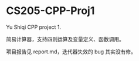 # CS205-CPP-Proj1
Yu Shiqi CPP project 1.

简易计算器，支持四则运算及变量定义、函数调用。

项目报告见 report.md，迭代器失效的 bug 其实没有修。
